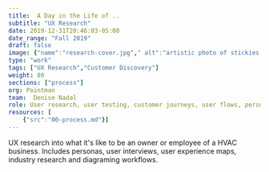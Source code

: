 ```yaml
---
title:  A Day in the Life of ..
subtitle: "UX Research"
date: 2019-12-31T20:46:03-05:00
date_range: "Fall 2019"
draft: false
image: {"name":"research-cover.jpg"," alt":"artistic photo of stickies on wall"}
type: "work"
tags: ["UX Research","Customer Discovery"]
weight: 80
sections: ["process"]
org: Pointman
team:  Denise Nadal
role: User research, user testing, customer journeys, user flows, personas
resources: [
    {"src":"00-process.md"}]
---
```

UX research into what it's like to be an owner or employee of a HVAC business. Includes personas, user interviews, user experience maps, industry research and diagraming workflows.